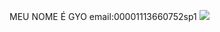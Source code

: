 MEU NOME É GYO
email:00001113660752sp1
![](https://images7.memedroid.com/images/UPLOADED887/60cbf4d1dce8d.jpeg)
